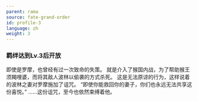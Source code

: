 ```yaml
---
parent: rama
source: fate-grand-order
id: profile-3
language: zh
weight: 3
---
```


### 羁绊达到Lv.3后开放

即使是罗摩，也曾经有过一次致命的失策。
就是介入了猴国内战，为了帮助猴王须羯哩婆，而将其敌人波林以偷袭的方式杀死。
这是无法原谅的行为，这样说着的波林之妻对罗摩施加了诅咒。
“即使你能救回你的妻子，你们也永远无法共享这份喜悦。”
……这份诅咒，至今也依然束缚着他。

